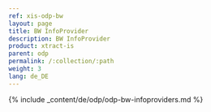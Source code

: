 ```yaml
---
ref: xis-odp-bw
layout: page
title: BW InfoProvider
description: BW InfoProvider
product: xtract-is
parent: odp
permalink: /:collection/:path
weight: 3
lang: de_DE
---
```

{% include _content/de/odp/odp-bw-infoproviders.md %} 